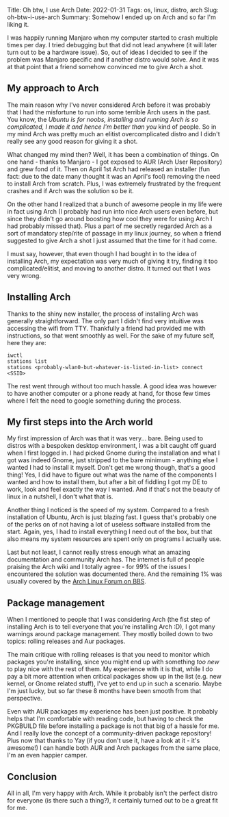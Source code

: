 Title: Oh btw, I use Arch
Date: 2022-01-31
Tags: os, linux, distro, arch
Slug: oh-btw-i-use-arch
Summary: Somehow I ended up on Arch and so far I'm liking it.

I was happily running Manjaro when my computer started to crash multiple times per day. I tried debugging but that did not lead anywhere (it will later turn out to be a hardware issue). So, out of ideas I decided to see if the problem was Manjaro specific and if another distro would solve. And it was at that point that a friend somehow convinced me to give Arch a shot.

My approach to Arch
-------------------

The main reason why I've never considered Arch before it was probably that I had the misfortune to run into some terrible Arch users in the past. You know, the _Ubuntu is for noobs, installing and running Arch is so complicated, I made it and hence I'm better than you_ kind of people. So in my mind Arch was pretty much an elitist overcomplicated distro and I didn't really see any good reason for giving it a shot.

What changed my mind then? Well, it has been a combination of things. On one hand - thanks to Manjaro - I got exposed to AUR (Arch User Repository) and grew fond of it. Then on April 1st Arch had released an installer (fun fact: due to the date many thought it was an April's fool) removing the need to install Arch from scratch. Plus, I was extremely frustrated by the frequent crashes and if Arch was the solution so be it.

On the other hand I realized that a bunch of awesome people in my life were in fact using Arch (I probably had run into nice Arch users even before, but since they didn't go around boosting how cool they were for using Arch I had probably missed that). Plus a part of me secretly regarded Arch as a sort of mandatory step/rite of passage in my linux journey, so when a friend suggested to give Arch a shot I just assumed that the time for it had come.

I must say, however, that even though I had bought in to the idea of installing Arch, my expectation was very much of giving it try, finding it too complicated/elitist, and moving to another distro. It turned out that I was very wrong.

Installing Arch
---------------

Thanks to the shiny new installer, the process of installing Arch was generally straightforward. The only part I didn't find very intuitive was accessing the wifi from TTY. Thankfully a friend had provided me with instructions, so that went smoothly as well. For the sake of my future self, here they are:

```
iwctl
stations list
stations <probably-wlan0-but-whatever-is-listed-in-list> connect <SSID>
```

The rest went through without too much hassle. A good idea was however to have another computer or a phone ready at hand, for those few times where I felt the need to google something during the process.

My first steps into the Arch world
----------------------------------

My first impression of Arch was that it was very... bare. Being used to distros with a bespoken desktop environment, I was a bit caught off guard when I first logged in. I had picked Gnome during the installation and what I got was indeed Gnome, just stripped to the bare minimum - anything else I wanted I had to install it myself. Don't get me wrong though, that's a good thing! Yes, I did have to figure out what was the name of the components I wanted and how to install them, but after a bit of fiddling I got my DE to work, look and feel exactly the way I wanted. And if that's not the beauty of linux in a nutshell, I don't what that is.

Another thing I noticed is the speed of my system. Compared to a fresh installation of Ubuntu, Arch is just blazing fast. I guess that's probably one of the perks on of not having a lot of useless software installed from the start. Again, yes, I had to install everything I need out of the box, but that also means my system resources are spent only on programs I actually use.

Last but not least, I cannot really stress enough what an amazing documentation and community Arch has. The internet is full of people praising the Arch wiki and I totally agree - for 99% of the issues I encountered the solution was documented there. And the remaining 1% was usually covered by the [Arch Linux Forum on BBS](https://bbs.archlinux.org/).

Package management
------------------

When I mentioned to people that I was considering Arch (the fist step of installing Arch is to tell everyone that you're installing Arch :D), I got many warnings around package management. They mostly boiled down to two topics: rolling releases and Aur packages.

The main critique with rolling releases is that you need to monitor which packages you're installing, since you might end up with something _too new_ to play nice with the rest of them. My experience with it is that, while I do pay a bit more attention when critical packages show up in the list (e.g. new kernel, or Gnome related stuff), I've yet to end up in such a scenario. Maybe I'm just lucky, but so far these 8 months have been smooth from that perspective.

Even with AUR packages my experience has been just positive. It probably helps that I'm comfortable with reading code, but having to check the PKGBUILD file before installing a package is not that big of a hassle for me. And I really love the concept of a community-driven package repository! Plus now that thanks to Yay (if you don't use it, have a look at it - it's awesome!) I can handle both AUR and Arch packages from the same place, I'm an even happier camper.

Conclusion
----------

All in all, I'm very happy with Arch. While it probably isn't the perfect distro for everyone (is there such a thing?), it certainly turned out to be a great fit for me.
